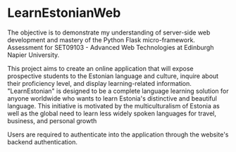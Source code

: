 # LearnEstonianWeb
The objective is to demonstrate my understanding of server-side web development and mastery of the Python Flask micro-framework. Assessment for SET09103 - Advanced Web Technologies at Edinburgh Napier University.

This project aims to create an online application that will expose prospective students to the Estonian language and culture, inquire about their proficiency level, and display learning-related information. "LearnEstonian" is designed to be a complete language learning solution for anyone worldwide who wants to learn Estonia's distinctive and beautiful language. 
This initiative is motivated by the multiculturalism of Estonia as well as the global need to  learn less widely spoken languages for travel, business, and personal growth

Users are required to authenticate into the application through the website's backend authentication.
